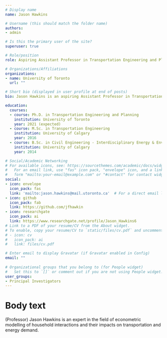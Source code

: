 ```yaml
---
# Display name
name: Jason Hawkins

# Username (this should match the folder name)
authors:
- admin

# Is this the primary user of the site?
superuser: true

# Role/position
role: Aspiring Assistant Professor in Transportation Engineering and Planning

# Organizations/Affiliations
organizations:
- name: University of Toronto
  url: ""

# Short bio (displayed in user profile at end of posts)
bio: Jason Hawkins is an aspiring Assistant Professor in Transportation Engineering and Planning at the University of XXX

education:
  courses:
  - course: Ph.D. in Transportation Engineering and Planning
    institution: University of Toronto
    year: 2021 (expected)
  - course: M.Sc. in Transportation Engineering
    institution: University of Calgary
    year: 2016
  - course: B.Sc. in Civil Engineering - Interdisciplinary Energy & Environment Specialization
    institution: University of Calgary
    year: 2014

# Social/Academic Networking
# For available icons, see: https://sourcethemes.com/academic/docs/widgets/#icons
#   For an email link, use "fas" icon pack, "envelope" icon, and a link in the
#   form "mailto:your-email@example.com" or "#contact" for contact widget.
social:
- icon: envelope
  icon_pack: fas
  link: 'mailto:jason.hawkins@mail.utoronto.ca'  # For a direct email link, use "mailto:test@example.org".
- icon: github
  icon_pack: fab
  link: https://github.com/jfhawkin
- icon: researchgate
  icon_pack: ai
  link: https://www.researchgate.net/profile/Jason_Hawkins6
# Link to a PDF of your resume/CV from the About widget.
# To enable, copy your resume/CV to `static/files/cv.pdf` and uncomment the lines below.  
# - icon: cv
#   icon_pack: ai
#   link: files/cv.pdf

# Enter email to display Gravatar (if Gravatar enabled in Config)
email: ""
  
# Organizational groups that you belong to (for People widget)
#   Set this to `[]` or comment out if you are not using People widget.  
user_groups:
- Principal Investigators
---
```


# Body text
(Professor) Jason Hawkins is an expert in the field of econometric modelling of household interactions and their impacts on transportation and energy demand.



